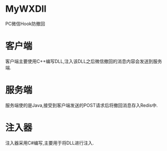 # MyWXDll
PC微信Hook防撤回

# 客户端
  客户端主要使用C++编写DLL,注入该DLL之后微信撤回的消息内容会发送到服务端.
# 服务端
  服务端使的是Java,接受到客户端发送的POST请求后将撤回消息存入Redis中.
# 注入器
  注入器采用C#编写,主要用于将DLL进行注入.
